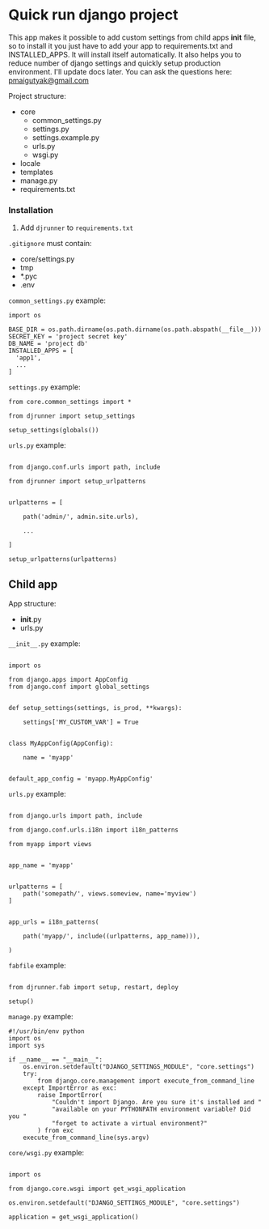 
# Quick run django project

This app makes it possible to add custom settings from child apps __init__ file,
so to install it you just have to add your app to requirements.txt and INSTALLED_APPS.
It will install itself automatically.
It also helps you to reduce number of django settings and quickly setup production environment.
I'll update docs later. You can ask the questions here: pmaigutyak@gmail.com

Project structure:
* core
  * common_settings.py
  * settings.py
  * settings.example.py
  * urls.py
  * wsgi.py
* locale
* templates
* manage.py
* requirements.txt

### Installation
1. Add `djrunner` to `requirements.txt`

`.gitignore` must contain:
* core/settings.py
* tmp
* *.pyc
* .env

`common_settings.py` example:
```
import os

BASE_DIR = os.path.dirname(os.path.dirname(os.path.abspath(__file__)))
SECRET_KEY = 'project secret key'
DB_NAME = 'project db'
INSTALLED_APPS = [
  'app1',
  ...
]
```

`settings.py` example:

```
from core.common_settings import *

from djrunner import setup_settings

setup_settings(globals())
```

`urls.py` example:
```

from django.conf.urls import path, include

from djrunner import setup_urlpatterns


urlpatterns = [

    path('admin/', admin.site.urls),

    ...

]

setup_urlpatterns(urlpatterns)
```

## Child app

App structure:
* __init__.py
* urls.py

`__init__.py` example:

```

import os

from django.apps import AppConfig
from django.conf import global_settings


def setup_settings(settings, is_prod, **kwargs):

    settings['MY_CUSTOM_VAR'] = True


class MyAppConfig(AppConfig):

    name = 'myapp'


default_app_config = 'myapp.MyAppConfig'

```

`urls.py` example:

```

from django.urls import path, include

from django.conf.urls.i18n import i18n_patterns

from myapp import views


app_name = 'myapp'


urlpatterns = [
    path('somepath/', views.someview, name='myview')
]


app_urls = i18n_patterns(

    path('myapp/', include((urlpatterns, app_name))),

)
```

```fabfile``` example:
```

from djrunner.fab import setup, restart, deploy

setup()

```

```manage.py``` example:
```
#!/usr/bin/env python
import os
import sys

if __name__ == "__main__":
    os.environ.setdefault("DJANGO_SETTINGS_MODULE", "core.settings")
    try:
        from django.core.management import execute_from_command_line
    except ImportError as exc:
        raise ImportError(
            "Couldn't import Django. Are you sure it's installed and "
            "available on your PYTHONPATH environment variable? Did you "
            "forget to activate a virtual environment?"
        ) from exc
    execute_from_command_line(sys.argv)
```

```core/wsgi.py``` example:
```

import os

from django.core.wsgi import get_wsgi_application

os.environ.setdefault("DJANGO_SETTINGS_MODULE", "core.settings")

application = get_wsgi_application()

```